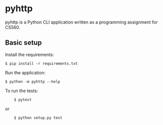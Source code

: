 # pyhttp

pyhttp is a Python CLI application written as a programming assignment for CS560.

## Basic setup

Install the requirements:
```
$ pip install -r requirements.txt
```

Run the application:
```
$ python -m pyhttp --help
```

To run the tests:
```
    $ pytest
```
or 
```
    $ python setup.py test
```
